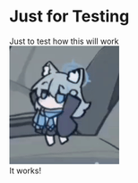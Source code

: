 Just for Testing
================
Just to test how this will work
</br> ![](https://github.com/Quekar/Gif-placeholder/blob/main/DI26QY03U6018CK85.gif)
</br> It works!
